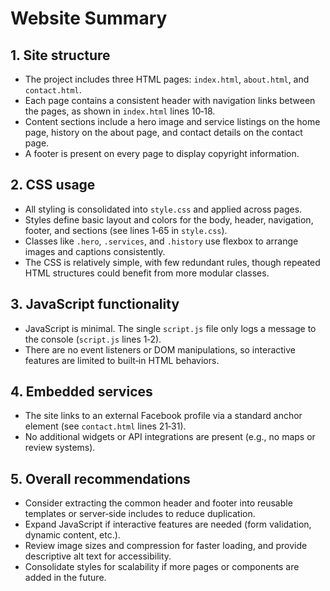 # Website Summary

## 1. Site structure
- The project includes three HTML pages: `index.html`, `about.html`, and `contact.html`.
- Each page contains a consistent header with navigation links between the pages, as shown in `index.html` lines 10‑18.
- Content sections include a hero image and service listings on the home page, history on the about page, and contact details on the contact page.
- A footer is present on every page to display copyright information.

## 2. CSS usage
- All styling is consolidated into `style.css` and applied across pages.
- Styles define basic layout and colors for the body, header, navigation, footer, and sections (see lines 1‑65 in `style.css`).
- Classes like `.hero`, `.services`, and `.history` use flexbox to arrange images and captions consistently.
- The CSS is relatively simple, with few redundant rules, though repeated HTML structures could benefit from more modular classes.

## 3. JavaScript functionality
- JavaScript is minimal. The single `script.js` file only logs a message to the console (`script.js` lines 1‑2).
- There are no event listeners or DOM manipulations, so interactive features are limited to built‑in HTML behaviors.

## 4. Embedded services
- The site links to an external Facebook profile via a standard anchor element (see `contact.html` lines 21‑31).
- No additional widgets or API integrations are present (e.g., no maps or review systems).

## 5. Overall recommendations
- Consider extracting the common header and footer into reusable templates or server‑side includes to reduce duplication.
- Expand JavaScript if interactive features are needed (form validation, dynamic content, etc.).
- Review image sizes and compression for faster loading, and provide descriptive alt text for accessibility.
- Consolidate styles for scalability if more pages or components are added in the future.
